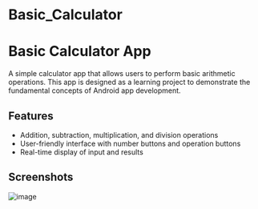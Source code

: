 # Basic_Calculator
# Basic Calculator App

A simple calculator app that allows users to perform basic arithmetic operations. This app is designed as a learning project to demonstrate the fundamental concepts of Android app development.

## Features

- Addition, subtraction, multiplication, and division operations
- User-friendly interface with number buttons and operation buttons
- Real-time display of input and results

## Screenshots



![image](https://github.com/cool4120/Basic_Calculator/assets/108168177/d8e0b8f0-0922-4833-bbac-47615ce74ada)





